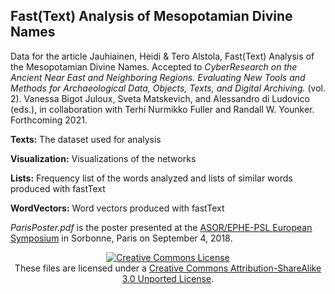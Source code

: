 ## Fast(Text) Analysis of Mesopotamian Divine Names

Data for the article Jauhiainen, Heidi & Tero Alstola, Fast(Text) Analysis of the Mesopotamian Divine Names. Accepted to *CyberResearch on the Ancient Near East and Neighboring Regions. Evaluating New Tools and Methods for Archaeological Data, Objects, Texts, and Digital Archiving.* (vol. 2). Vanessa Bigot Juloux, Sveta Matskevich, and Alessandro di Ludovico (eds.), in collaboration with Terhi Nurmikko Fuller and Randall W. Younker. Forthcoming 2021.


<b>Texts:</b> The dataset used for analysis

<b>Visualization:</b> Visualizations of the networks

<b>Lists:</b> Frequency list of the words analyzed and lists of similar words produced with fastText

<b>WordVectors:</b> Word vectors produced with fastText


*ParisPoster.pdf* is the poster presented at the [ASOR/EPHE-PSL European Symposium](http://ancient-worlds-symposium.eu) in Sorbonne, Paris on September 4, 2018. 



<p align="center">
<a rel="license" href="http://creativecommons.org/licenses/by-sa/3.0/"><img alt="Creative Commons License" style="border-width:0" src="https://i.creativecommons.org/l/by-sa/3.0/88x31.png" /></a><br />These files are licensed under a <a rel="license" href="http://creativecommons.org/licenses/by-sa/3.0/">Creative Commons Attribution-ShareAlike 3.0 Unported License</a>.</p>
